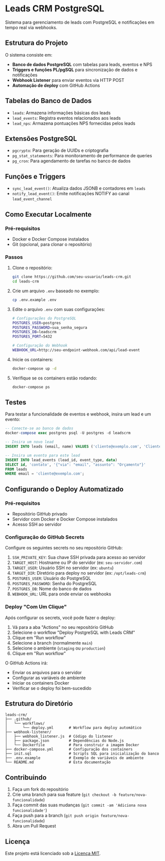# Leads CRM PostgreSQL

Sistema para gerenciamento de leads com PostgreSQL e notificações em tempo real via webhooks.

## Estrutura do Projeto

O sistema consiste em:

- **Banco de dados PostgreSQL** com tabelas para leads, eventos e NPS
- **Triggers e funções PL/pgSQL** para sincronização de dados e notificações
- **Webhook Listener** para enviar eventos via HTTP POST
- **Automação de deploy** com GitHub Actions

## Tabelas do Banco de Dados

- `leads`: Armazena informações básicas dos leads
- `lead_events`: Registra eventos relacionados aos leads
- `lead_nps`: Armazena pontuações NPS fornecidas pelos leads

## Extensões PostgreSQL

- `pgcrypto`: Para geração de UUIDs e criptografia
- `pg_stat_statements`: Para monitoramento de performance de queries
- `pg_cron`: Para agendamento de tarefas no banco de dados

## Funções e Triggers

- `sync_lead_event()`: Atualiza dados JSONB e contadores em `leads`
- `notify_lead_event()`: Emite notificações NOTIFY ao canal `lead_event_channel`

## Como Executar Localmente

### Pré-requisitos

- Docker e Docker Compose instalados
- Git (opcional, para clonar o repositório)

### Passos

1. Clone o repositório:
   ```bash
   git clone https://github.com/seu-usuario/leads-crm.git
   cd leads-crm
   ```

2. Crie um arquivo `.env` baseado no exemplo:
   ```bash
   cp .env.example .env
   ```

3. Edite o arquivo `.env` com suas configurações:
   ```bash
   # Configurações do PostgreSQL
   POSTGRES_USER=postgres
   POSTGRES_PASSWORD=sua_senha_segura
   POSTGRES_DB=leadscrm
   POSTGRES_PORT=5432
   
   # Configuração do Webhook
   WEBHOOK_URL=http://seu-endpoint-webhook.com/api/lead-event
   ```

4. Inicie os containers:
   ```bash
   docker-compose up -d
   ```

5. Verifique se os containers estão rodando:
   ```bash
   docker-compose ps
   ```

## Testes

Para testar a funcionalidade de eventos e webhook, insira um lead e um evento:

```sql
-- Conecte-se ao banco de dados
docker-compose exec postgres psql -U postgres -d leadscrm

-- Insira um novo lead
INSERT INTO leads (email, name) VALUES ('cliente@exemplo.com', 'Cliente Teste');

-- Insira um evento para este lead
INSERT INTO lead_events (lead_id, event_type, data) 
SELECT id, 'contato', '{"via": "email", "assunto": "Orçamento"}' 
FROM leads 
WHERE email = 'cliente@exemplo.com';
```

## Configurando o Deploy Automatizado

### Pré-requisitos

- Repositório GitHub privado
- Servidor com Docker e Docker Compose instalados
- Acesso SSH ao servidor

### Configuração do GitHub Secrets

Configure os seguintes secrets no seu repositório GitHub:

1. `SSH_PRIVATE_KEY`: Sua chave SSH privada para acesso ao servidor
2. `TARGET_HOST`: Hostname ou IP do servidor (ex: `seu-servidor.com`)
3. `TARGET_USER`: Usuário SSH no servidor (ex: `ubuntu`)
4. `TARGET_DIR`: Diretório para deploy no servidor (ex: `/opt/leads-crm`)
5. `POSTGRES_USER`: Usuário do PostgreSQL
6. `POSTGRES_PASSWORD`: Senha do PostgreSQL
7. `POSTGRES_DB`: Nome do banco de dados
8. `WEBHOOK_URL`: URL para onde enviar os webhooks

### Deploy "Com Um Clique"

Após configurar os secrets, você pode fazer o deploy:

1. Vá para a aba "Actions" no seu repositório GitHub
2. Selecione o workflow "Deploy PostgreSQL with Leads CRM"
3. Clique em "Run workflow"
4. Selecione a branch (normalmente `main`)
5. Selecione o ambiente (`staging` ou `production`)
6. Clique em "Run workflow"

O GitHub Actions irá:
- Enviar os arquivos para o servidor
- Configurar as variáveis de ambiente
- Iniciar os containers Docker
- Verificar se o deploy foi bem-sucedido

## Estrutura do Diretório

```
leads-crm/
├── .github/
│   └── workflows/
│       └── deploy.yml       # Workflow para deploy automático
├── webhook-listener/
│   ├── webhook_listener.js  # Código do listener
│   ├── package.json         # Dependências do Node.js
│   └── Dockerfile           # Para construir a imagem Docker
├── docker-compose.yml       # Configuração dos containers
├── init.sql                 # Scripts SQL para inicialização do banco
├── .env.example             # Exemplo de variáveis de ambiente
└── README.md                # Esta documentação
```

## Contribuindo

1. Faça um fork do repositório
2. Crie uma branch para sua feature (`git checkout -b feature/nova-funcionalidade`)
3. Faça commit das suas mudanças (`git commit -am 'Adiciona nova funcionalidade'`)
4. Faça push para a branch (`git push origin feature/nova-funcionalidade`)
5. Abra um Pull Request

## Licença

Este projeto está licenciado sob a [Licença MIT](LICENSE).

